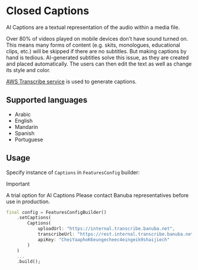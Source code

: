# Closed Captions

AI Captions are a textual representation of the audio within a media file.

Over 80% of videos played on mobile devices don’t have sound turned on. This means many forms of content (e.g. skits, monologues, educational clips, etc.) will be skipped if there are no subtitles. But making captions by hand is tedious. AI-generated subtitles solve this issue, as they are created and placed automatically. The users can then edit the text as well as change its style and color.

[AWS Transcribe service](https://docs.aws.amazon.com/transcribe/) is used to generate captions.

## Supported languages

- Arabic
- English
- Mandarin
- Spanish
- Portuguese

## Usage

Specify instance of ```Captions``` in ```FeaturesConfig``` builder:

> [!IMPORTANT]
> A trial option for AI Captions
> Please contact Banuba representatives before use in production. 

```dart
final config = FeaturesConfigBuilder()
    .setCaptions(
        Captions(
            uploadUrl: "https://internal.transcribe.banuba.net",
            transcribeUrl: "https://rest.internal.transcribe.banuba.net/transcribe/v1/status",
            apiKey: "CheiYaaphoK6eungecheec4eingeik9shaijiech"
        )
    )
    ...
    .build();
```
